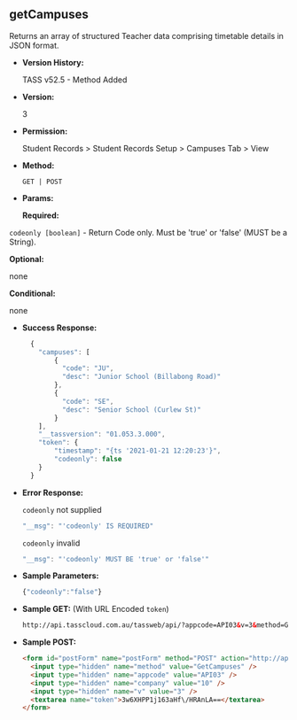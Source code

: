 **getCampuses**
----
  Returns an array of structured Teacher data comprising timetable details in JSON format.
  
* **Version History:**

  TASS v52.5 - Method Added

* **Version:**

  3

* **Permission:**

  Student Records > Student Records Setup > Campuses Tab > View

* **Method:**

  `GET | POST`
  
*  **Params:**

   **Required:**
 
  `codeonly [boolean]` - Return Code only. Must be 'true' or 'false' (MUST be a String).

   **Optional:**

  none

   **Conditional:**

  none

* **Success Response:**

    ```javascript
      {
        "campuses": [
            {
              "code": "JU",
              "desc": "Junior School (Billabong Road)"
            },
            {
              "code": "SE",
              "desc": "Senior School (Curlew St)"
            }
        ],
        "__tassversion": "01.053.3.000",
        "token": {
            "timestamp": "{ts '2021-01-21 12:20:23'}",
            "codeonly": false
        }
      }
    ```
 
* **Error Response:**

    `codeonly` not supplied
    ```javascript
    "__msg": "'codeonly' IS REQUIRED"
    ```

    `codeonly` invalid
    ```javascript
    "__msg": "'codeonly' MUST BE 'true' or 'false'" 
    ```
    
* **Sample Parameters:**

  ```javascript
  {"codeonly":"false"}
  ```

* **Sample GET:** (With URL Encoded `token`)

  ```HTML
  http://api.tasscloud.com.au/tassweb/api/?appcode=API03&v=3&method=GetCampuses&token=3w6XHPP1j163aHf%2FHRAnLA%3D%3D&company=10
  ```
  
* **Sample POST:**

  ```HTML
  <form id="postForm" name="postForm" method="POST" action="http://api.tasscloud.com.au/tassweb/api/">
    <input type="hidden" name="method" value="GetCampuses" />
    <input type="hidden" name="appcode" value="API03" />
    <input type="hidden" name="company" value="10" />
    <input type="hidden" name="v" value="3" />
    <textarea name="token">3w6XHPP1j163aHf\/HRAnLA==</textarea>
  </form>
  ```